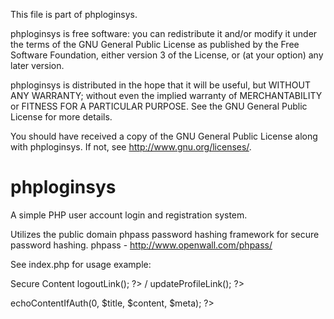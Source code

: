This file is part of phploginsys.

phploginsys is free software: you can redistribute it and/or modify
it under the terms of the GNU General Public License as published by
the Free Software Foundation, either version 3 of the License, or
(at your option) any later version.

phploginsys is distributed in the hope that it will be useful,
but WITHOUT ANY WARRANTY; without even the implied warranty of
MERCHANTABILITY or FITNESS FOR A PARTICULAR PURPOSE.  See the
GNU General Public License for more details.

You should have received a copy of the GNU General Public License
along with phploginsys.  If not, see <http://www.gnu.org/licenses/>.

phploginsys
===========

A simple PHP user account login and registration system.

Utilizes the public domain phpass password hashing framework for secure password hashing.
phpass - http://www.openwall.com/phpass/

See index.php for usage example:

<?php
require_once "authentication/auth.php";
$auth = new Authentication();

$title = "Welcome!";

ob_start(); // EXTRA META DATA ?>
<?php // EXTRA META DATA END
$meta = ob_get_clean();
ob_start(); // SECURE CONTENT START ?>

<p>Secure Content <?php echo $auth->logoutLink(); ?> / <?php echo $auth->updateProfileLink(); ?></p>

<?php // SECURE CONTENT END
$content = ob_get_clean();

$auth->echoContentIfAuth(0, $title, $content, $meta);
?>
